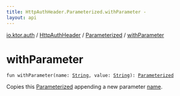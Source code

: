 ```yaml
---
title: HttpAuthHeader.Parameterized.withParameter - 
layout: api
---
```


<div class='api-docs-breadcrumbs'><a href="../../index.html">io.ktor.auth</a> / <a href="../index.html">HttpAuthHeader</a> / <a href="index.html">Parameterized</a> / <a href="./with-parameter.html">withParameter</a></div>

# withParameter

<div class="signature"><code><span class="keyword">fun </span><span class="identifier">withParameter</span><span class="symbol">(</span><span class="parameterName" id="io.ktor.auth.HttpAuthHeader.Parameterized$withParameter(kotlin.String, kotlin.String)/name">name</span><span class="symbol">:</span>&nbsp;<a href="https://kotlinlang.org/api/latest/jvm/stdlib/kotlin/-string/index.html"><span class="identifier">String</span></a><span class="symbol">, </span><span class="parameterName" id="io.ktor.auth.HttpAuthHeader.Parameterized$withParameter(kotlin.String, kotlin.String)/value">value</span><span class="symbol">:</span>&nbsp;<a href="https://kotlinlang.org/api/latest/jvm/stdlib/kotlin/-string/index.html"><span class="identifier">String</span></a><span class="symbol">)</span><span class="symbol">: </span><a href="index.html"><span class="identifier">Parameterized</span></a></code></div>

Copies this <a href="index.html">Parameterized</a> appending a new parameter <a href="with-parameter.html#io.ktor.auth.HttpAuthHeader.Parameterized$withParameter(kotlin.String, kotlin.String)/value">name</a>.

